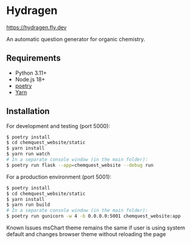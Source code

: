 # Hydragen

<https://hydragen.fly.dev>

An automatic question generator for organic chemistry.

## Requirements

- Python 3.11+
- Node.js 18+
- [poetry](https://python-poetry.org/)
- [Yarn](https://yarnpkg.com/)

## Installation

For development and testing (port 5000):

```bash
$ poetry install
$ cd chemquest_website/static
$ yarn install
$ yarn run watch
# In a separate console window (in the main folder):
$ poetry run flask --app=chemquest_website --debug run
```

For a production environment (port 5001):

```bash
$ poetry install
$ cd chemquest_website/static
$ yarn install
$ yarn run build
# In a separate console window (in the main folder):
$ poetry run gunicorn -w 4 -b 0.0.0.0:5001 chemquest_website:app
```
Known Issues
msChart theme remains the same if user is using system default and changes browser theme without reloading the page 